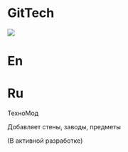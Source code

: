 # GitTech
![](https://raw.githubusercontent.com/paulieg626/GitTech/master/icon.png)
# En
# Ru
ТехноМод

Добавляет стены, заводы, предметы

(В активной разработке)
